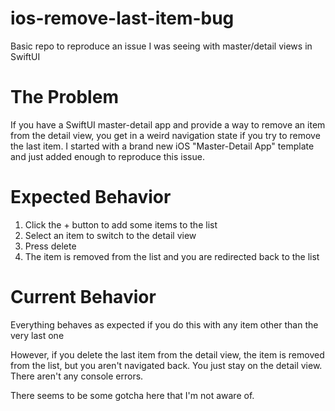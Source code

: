 # ios-remove-last-item-bug
Basic repo to reproduce an issue I was seeing with master/detail views in SwiftUI

# The Problem

If you have a SwiftUI master-detail app and provide a way to remove an item from the detail view, you get in a weird navigation state if you try to remove the last item. I started with a brand new iOS "Master-Detail App" template and just added enough to reproduce this issue.

# Expected Behavior
1. Click the + button to add some items to the list
1. Select an item to switch to the detail view
1. Press delete
1. The item is removed from the list and you are redirected back to the list

# Current Behavior
Everything behaves as expected if you do this with any item other than the very last one

However, if you delete the last item from the detail view, the item is removed from the list, but you aren't navigated back. You just stay on the detail view. There aren't any console errors.

There seems to be some gotcha here that I'm not aware of.
